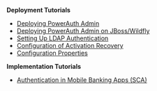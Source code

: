 **Deployment Tutorials**

- [Deploying PowerAuth Admin](./Deploying-PowerAuth-Admin.md)
- [Deploying PowerAuth Admin on JBoss/Wildfly](./Deploying-Wildfly.md)
- [Setting Up LDAP Authentication](./Setting-Up-LDAP-Authentication.md)
- [Configuration of Activation Recovery](./Activation-Recovery.md)
- [Configuration Properties](./Configuration-Properties.md)

**Implementation Tutorials**

- [Authentication in Mobile Banking Apps (SCA)](https://developers.wultra.com/products/mobile-security-suite/develop/tutorials/Authentication-in-Mobile-Apps)
